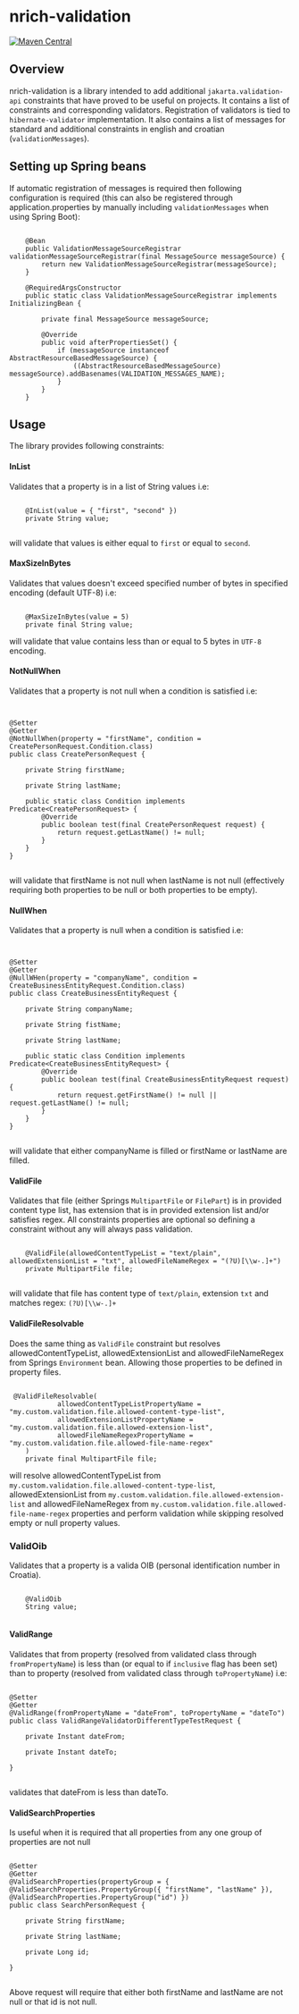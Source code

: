 # nrich-validation

[![Maven Central](https://maven-badges.herokuapp.com/maven-central/net.croz.nrich/nrich-validation/badge.svg?color=blue)](https://maven-badges.herokuapp.com/maven-central/net.croz.nrich/nrich-validation)

## Overview

nrich-validation is a library intended to add additional `jakarta.validation-api` constraints that have proved to be useful on projects.
It contains a list of constraints and corresponding validators. Registration of validators is tied to `hibernate-validator` implementation.
It also contains a list of messages for standard and additional constraints in english and croatian (`validationMessages`).


## Setting up Spring beans
If automatic registration of messages is required then following configuration is required 
(this can also be registered through application.properties by manually including `validationMessages` when using Spring Boot):


```

    @Bean
    public ValidationMessageSourceRegistrar validationMessageSourceRegistrar(final MessageSource messageSource) {
        return new ValidationMessageSourceRegistrar(messageSource);
    }

    @RequiredArgsConstructor
    public static class ValidationMessageSourceRegistrar implements InitializingBean {

        private final MessageSource messageSource;

        @Override
        public void afterPropertiesSet() {
            if (messageSource instanceof AbstractResourceBasedMessageSource) {
                ((AbstractResourceBasedMessageSource) messageSource).addBasenames(VALIDATION_MESSAGES_NAME);
            }
        }
    }

```



## Usage

The library provides following constraints:

#### InList

Validates that a property is in a list of String values i.e:

```

    @InList(value = { "first", "second" })
    private String value;


```

will validate that values is either equal to `first` or equal to `second`.

#### MaxSizeInBytes

Validates that values doesn't exceed specified number of bytes in specified encoding (default UTF-8) i.e:

```

    @MaxSizeInBytes(value = 5)
    private final String value;

```

will validate that value contains less than or equal to 5 bytes in `UTF-8` encoding.

#### NotNullWhen

Validates that a property is not null when a condition is satisfied i.e:

```


@Setter
@Getter
@NotNullWhen(property = "firstName", condition = CreatePersonRequest.Condition.class)
public class CreatePersonRequest {

    private String firstName;

    private String lastName;

    public static class Condition implements Predicate<CreatePersonRequest> {
        @Override
        public boolean test(final CreatePersonRequest request) {
            return request.getLastName() != null;
        }
    }
}


```

will validate that firstName is not null when lastName is not null (effectively requiring both properties to be null or both properties to be empty).

#### NullWhen

Validates that a property is null when a condition is satisfied i.e:

```


@Setter
@Getter
@NullWHen(property = "companyName", condition = CreateBusinessEntityRequest.Condition.class)
public class CreateBusinessEntityRequest {

    private String companyName;

    private String fistName;

    private String lastName;

    public static class Condition implements Predicate<CreateBusinessEntityRequest> {
        @Override
        public boolean test(final CreateBusinessEntityRequest request) {
            return request.getFirstName() != null || request.getLastName() != null;
        }
    }
}


```

will validate that either companyName is filled or firstName or lastName are filled. 

#### ValidFile

Validates that file (either Springs `MultipartFile` or `FilePart`) is in provided content type list, has extension that is in provided extension list
and/or satisfies regex. All constraints properties are optional so defining a constraint without any will always pass validation.


```

    @ValidFile(allowedContentTypeList = "text/plain", allowedExtensionList = "txt", allowedFileNameRegex = "(?U)[\\w-.]+")
    private MultipartFile file;


```

will validate that file has content type of `text/plain`, extension `txt` and matches regex: `(?U)[\\w-.]+`

#### ValidFileResolvable

Does the same thing as `ValidFile` constraint but resolves allowedContentTypeList, allowedExtensionList and allowedFileNameRegex from Springs `Environment` bean.
Allowing those properties to be defined in property files.

```

 @ValidFileResolvable(
            allowedContentTypeListPropertyName = "my.custom.validation.file.allowed-content-type-list",
            allowedExtensionListPropertyName = "my.custom.validation.file.allowed-extension-list",
            allowedFileNameRegexPropertyName = "my.custom.validation.file.allowed-file-name-regex"
    )
    private final MultipartFile file;

```

will resolve  allowedContentTypeList from `my.custom.validation.file.allowed-content-type-list`, allowedExtensionList from `my.custom.validation.file.allowed-extension-list`
and allowedFileNameRegex from `my.custom.validation.file.allowed-file-name-regex` properties and perform validation while skipping resolved empty or null property values.

### ValidOib

Validates that a property is a valida OIB (personal identification number in Croatia).

```

    @ValidOib
    String value; 


```

#### ValidRange

Validates that from property (resolved from validated class through `fromPropertyName`) is less than (or equal to if `inclusive` flag has been set) than
to property (resolved from validated class through `toPropertyName`) i.e:

```

@Setter
@Getter
@ValidRange(fromPropertyName = "dateFrom", toPropertyName = "dateTo")
public class ValidRangeValidatorDifferentTypeTestRequest {

    private Instant dateFrom;

    private Instant dateTo;

}


```   

validates that dateFrom is less than dateTo.

#### ValidSearchProperties

Is useful when it is required that all properties from any one group of properties are not null

```

@Setter
@Getter
@ValidSearchProperties(propertyGroup = { @ValidSearchProperties.PropertyGroup({ "firstName", "lastName" }), @ValidSearchProperties.PropertyGroup("id") })
public class SearchPersonRequest {

    private String firstName;

    private String lastName;

    private Long id;

}


```

Above request will require that either both firstName and lastName are not null or that id is not null.
